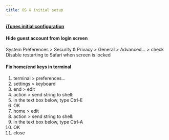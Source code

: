 ```yaml
---
title: OS X initial setup
---
```


#### [iTunes initial configuration](../../applications/multimedia/itunes-initial-configuration)

#### Hide guest account from login screen

System Preferences > Security & Privacy > General > Advanced... > check Disable restarting to Safari when screen is locked

#### Fix home/end keys in terminal

1. terminal > preferences...
1. settings > keyboard
1. end > edit
1. action > send string to shell:
1. in the text box below, type Ctrl-E
1. OK
1. home > edit
1. action > send string to shell:
1. in the text box below, type Ctrl-A
1. OK
1. close
